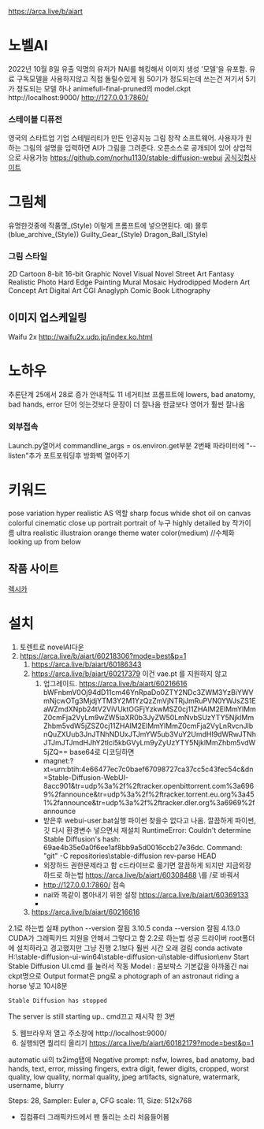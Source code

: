 https://arca.live/b/aiart

# 노벨AI
2022년 10월 8일 유출
익명의 유저가 NAI를 해킹해서 이미지 생성 '모델'을 유포함.
유료 구독모델을 사용하지않고 직접 돌릴수있게 됨
50기가 정도되는데 쓰는건 저기서 5기가 정도되는 모델 하나
animefull-final-pruned의 model.ckpt
http://localhost:9000/
http://127.0.0.1:7860/ 


### 스테이블 디퓨전
영국의 스타트업 기업 스테빌리티가 만든 인공지능 그림 창작 소프트웨어.
사용자가 원하는 그림의 설명을 입력하면 AI가 그림을 그려준다.
오픈소스로 공개되어 있어 상업적으로 사용가능
https://github.com/norhu1130/stable-diffusion-webui
[공식깃헙사이트](https://github.com/AUTOMATIC1111/stable-diffusion-webui.git)



# 그림체
유명한것중에   작품명_(Style)   이렇게 프롬프트에 넣으면된다.
예) 몰루 (blue_archive_(Style))
Guilty_Gear_(Style)
Dragon_Ball_(Style)

### 그림 스타일
2D
Cartoon
8-bit
16-bit
Graphic Novel
Visual Novel
Street Art
Fantasy
Realistic
Photo
Hard Edge Painting
Mural
Mosaic
Hydrodipped
Modern Art
Concept Art
Digital Art
CGI
Anaglyph
Comic Book
Lithography

## 이미지 업스케일링
Waifu 2x
http://waifu2x.udp.jp/index.ko.html


# 노하우
추론단계 25에서 28로 증가
안내척도 11
네거티브 프롬프트에 lowers, bad anatomy, bad hands, error
단어 잇는것보다 문장이 더 잘나옴
한글보다 영어가 훨씬 잘나옴

### 외부접속
Launch.py열어서 
commandline_args = os.environ.get부분 2번째 파라미터에 "--listen"추가
포트포워딩후 방화벽 열어주기

# 키워드
pose variation
hyper realistic
AS 역할
sharp focus
whide shot
oil on canvas
colorful
cinematic
close up portrait
portrait of 누구
highly detailed
by 작가이름
ultra realistic illustraion
orange theme
water color(medium)  //수체화
looking up from below


## 작품 사이트
[렉시카](https://lexica.art/)


# 설치
1. 토렌트로 novelAI다운
2. https://arca.live/b/aiart/60218306?mode=best&p=1
   1. https://arca.live/b/aiart/60186343
   2. https://arca.live/b/aiart/60217379
      이건 vae.pt 를 지원하지 않고 
      1. 업그레이드. https://arca.live/b/aiart/60216616
      bWFnbmV0Oj94dD11cm46YnRpaDo0ZTY2NDc3ZWM3YzBiYWVmNjcwOTg3MjdjYTM3Y2M1YzQzZmVjNTRjJmRuPVN0YWJsZS1EaWZmdXNpb24tV2ViVUktOGFjYzkwMSZ0cj11ZHAlM2ElMmYlMmZ0cmFja2VyLm9wZW5iaXR0b3JyZW50LmNvbSUzYTY5NjklMmZhbm5vdW5jZSZ0cj11ZHAlM2ElMmYlMmZ0cmFja2VyLnRvcnJlbnQuZXUub3JnJTNhNDUxJTJmYW5ub3VuY2UmdHI9dWRwJTNhJTJmJTJmdHJhY2tlci5kbGVyLm9yZyUzYTY5NjklMmZhbm5vdW5jZQ==
      base64로 디코딩하면 
      - magnet:?xt=urn:btih:4e66477ec7c0baef67098727ca37cc5c43fec54c&dn=Stable-Diffusion-WebUI-8acc901&tr=udp%3a%2f%2ftracker.openbittorrent.com%3a6969%2fannounce&tr=udp%3a%2f%2ftracker.torrent.eu.org%3a451%2fannounce&tr=udp%3a%2f%2ftracker.dler.org%3a6969%2fannounce
      - 받은후 webui-user.bat실행
      파이썬 찾을수 없다고 나옴. 
      깔끔하게 파이썬, 깃 다시 환경변수 넣으면서 재설치
      RuntimeError: Couldn't determine Stable Diffusion's hash: 69ae4b35e0a0f6ee1af8bb9a5d0016ccb27e36dc.
Command: "git" -C repositories\stable-diffusion rev-parse HEAD
      - 외장하드 권한문제라고 함 c드라이브로 옮기면 깔끔하게 되지만 지금외장하드로 하는법
      https://arca.live/b/aiart/60308488
      \를 /로 바꿔서
      - http://127.0.0.1:7860/  접속
      - nai와 똑같이 뽑아내기 위한 설정 https://arca.live/b/aiart/60369133
      - 
   3. https://arca.live/b/aiart/60216616


2.1로 하는법 실패
   python --version 잘됨    3.10.5
   conda --version 잘됨     4.13.0
   CUDA가 그래픽카드 지원을 안해서 그렇다고 함
2.2로 하는법 성공
    드라이버 root폴더에 설치하라고 경고했지만 그냥 진행
    2.1보다 훨씬 시간 오래 걸림
    conda activate H:\stable-diffusion-ui-win64\stable-diffusion-ui\stable-diffusion\env
    Start Stable Diffusion UI.cmd 를 눌러서 작동
        Model : 콤보박스 기본값을 아까옮긴 nai ckpt명으로
        Output format은 png로
   a photograph of an astronaut riding a horse 넣고 10시8분

    Stable Diffusion has stopped
   The server is still starting up..
   cmd끄고 재시작 한 3번

5. 웹브라우저 열고 주소창에 http://localhost:9000/
6. 실행되면 퀄리티 올리기
https://arca.live/b/aiart/60182179?mode=best&p=1

automatic ui의 tx2img탭에
Negative prompt: nsfw, lowres, bad anatomy, bad hands, text, error, missing fingers, extra digit, fewer digits, cropped, worst quality, low quality, normal quality, jpeg artifacts, signature, watermark, username, blurry

Steps: 28, Sampler: Euler a, CFG scale: 11, Size: 512x768

- 집컴퓨터 그래픽카드에서 팬 돌리는 소리 처음들어봄


